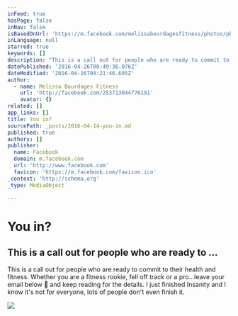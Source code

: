 ```yaml
---
inFeed: true
hasPage: false
inNav: false
isBasedOnUrl: 'https://m.facebook.com/melissabourdagesfitness/photos/pb.253713044776191.-2207520000.1460606616./391193697694791/?type=3&source=42'
inLanguage: null
starred: true
keywords: []
description: "This is a call out for people who are ready to commit to their health and fitness. Whether you are a fitness rookie, fell off track or a pro...leave your email below \uD83D\uDC47 and keep reading for the details. I just finished Insanity and I know it's not for everyone, lots of people don't even finish it."
datePublished: '2016-04-26T00:49:36.076Z'
dateModified: '2016-04-16T04:21:46.605Z'
author:
  - name: Melissa Bourdages Fitness
    url: 'http://facebook.com/253713044776191'
    avatar: {}
related: []
app_links: []
title: You in?
sourcePath: _posts/2016-04-14-you-in.md
published: true
authors: []
publisher:
  name: Facebook
  domain: m.facebook.com
  url: 'http://www.facebook.com'
  favicon: 'https://m.facebook.com/favicon.ico'
_context: 'http://schema.org'
_type: MediaObject

---
```

# You in?

<article style=""><h1>This is a call out for people who are ready to ...</h1><p>This is a call out for people who are ready to commit to their health and fitness. Whether you are a fitness rookie, fell off track or a pro...leave your email below  and keep reading for the details. I just finished Insanity and I know it's not for everyone, lots of people don't even finish it.</p><img src="https://scontent.xx.fbcdn.net/hphotos-frc1/v/t1.0-9/p720x720/10366065_391193697694791_5550919694006407211_n.jpg?oh=8e73baf7ca113c06f662513ecfcab1c3&amp;oe=57BA847C" /></article>